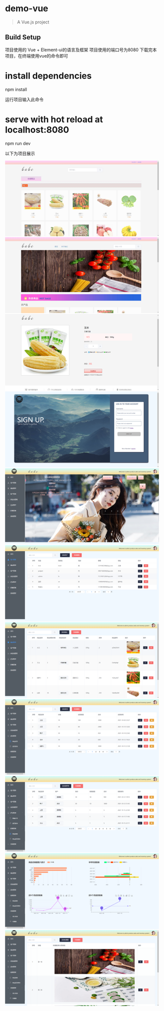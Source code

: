 # demo-vue

> A Vue.js project

## Build Setup

项目使用的 Vue + Element-ui的语言及框架
项目使用的端口号为8080
下载完本项目，在终端使用vue的命令即可
# install dependencies
npm install

运行项目输入此命令
# serve with hot reload at localhost:8080
npm run dev

以下为项目展示

![输入图片说明](QQ%E5%9B%BE%E7%89%8720211204201336.jpg)
![输入图片说明](static/upload/reception.png)
![输入图片说明](static/upload/reception1.png)
![输入图片说明](static/upload/backstage.png)
![输入图片说明](static/upload/backstage1.png)
![输入图片说明](static/upload/backstage2.png)
![输入图片说明](static/upload/backstage3.png)
![输入图片说明](static/upload/backstage4.png)
![输入图片说明](static/upload/backstage5.png)
![输入图片说明](static/upload/backstage6.png)
![输入图片说明](static/upload/backstage7.png)
